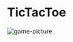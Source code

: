 # TicTacToe


![game-picture](https://github.com/ibrohimmath/TicTacToe/assets/113263072/52e65c0a-0c65-47b3-8687-1045e39bae9a)

